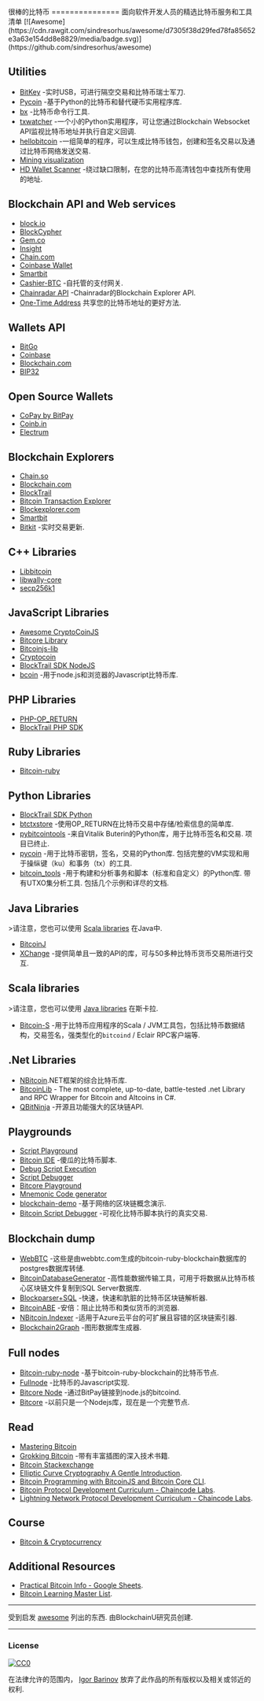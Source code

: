 <div class="github-widget" data-repo="igorbarinov/awesome-bitcoin"></div>
<script async src="https://pagead2.googlesyndication.com/pagead/js/adsbygoogle.js"></script><ins class="adsbygoogle" style="display:block" data-ad-client="ca-pub-6890694312814945" data-ad-slot="5473692530" data-ad-format="auto"  data-full-width-responsive="true"></ins><script>(adsbygoogle = window.adsbygoogle || []).push({});</script>
很棒的比特币
===============
面向软件开发人员的精选比特币服务和工具清单
[![Awesome](https://cdn.rawgit.com/sindresorhus/awesome/d7305f38d29fed78fa85652e3a63e154dd8e8829/media/badge.svg)](https://github.com/sindresorhus/awesome)




## Utilities
* [BitKey](https://bitkey.io) -实时USB，可进行隔空交易和比特币瑞士军刀.
* [Pycoin](https://github.com/richardkiss/pycoin) -基于Python的比特币和替代硬币实用程序库.
* [bx](https://github.com/libbitcoin/libbitcoin-explorer) -比特币命令行工具.
* [txwatcher](https://github.com/tsileo/txwatcher) -一个小的Python实用程序，可让您通过Blockchain Websocket API监视比特币地址并执行自定义回调.
* [hellobitcoin](https://github.com/prettymuchbryce/hellobitcoin) -一组简单的程序，可以生成比特币钱包，创建和签名交易以及通过比特币网络发送交易.
* [Mining visualization](http://www.yogh.io/#mine:last)
* [HD Wallet Scanner](https://github.com/alexk111/HD-Wallet-Scanner) -绕过缺口限制，在您的比特币高清钱包中查找所有使用的地址.

## Blockchain API and Web services
* [block.io](https://block.io)
* [BlockCypher](https://www.blockcypher.com)
* [Gem.co](https://gem.co)
* [Insight](https://insight.is)
* [Chain.com](https://chain.com)
* [Coinbase Wallet](https://wallet.coinbase.com/)
* [Smartbit](https://www.smartbit.com.au)
* [Cashier-BTC](https://github.com/Overtorment/Cashier-BTC) -自托管的支付网关.
* [Chainradar API](https://github.com/yasaricli/chainradar-api) -Chainradar的Blockchain Explorer API.
* [One-Time Address](https://github.com/alexk111/One-Time-Address) 共享您的比特币地址的更好方法.

## Wallets API
* [BitGo](https://bitgo.github.io/bitgo-docs/)
* [Coinbase](https://developers.coinbase.com)
* [Blockchain.com](https://www.blockchain.com/api)
* [BIP32](http://bip32.org)

## Open Source Wallets
* [CoPay by BitPay](https://copay.io/)
* [Coinb.in](https://coinb.in)
* [Electrum](https://electrum.org/)

## Blockchain Explorers
* [Chain.so](http://chain.so)
* [Blockchain.com](https://blockchain.com)
* [BlockTrail](https://www.blocktrail.com/BTC) 
* [Bitcoin Transaction Explorer](https://github.com/JornC/bitcoin-transaction-explorer)
* [Blockexplorer.com](https://blockexplorer.com)
* [Smartbit](https://www.smartbit.com.au)
* [Bitkit](https://bitkit.live) -实时交易更新.

## C++ Libraries
* [Libbitcoin](https://libbitcoin.org/)
* [libwally-core](https://github.com/ElementsProject/libwally-core)
* [secp256k1](https://github.com/bitcoin-core/secp256k1)

## JavaScript Libraries
* [Awesome CryptoCoinJS](https://github.com/cryptocoinjs/awesome-cryptocoinjs)
* [Bitcore Library](https://github.com/bitpay/bitcore/tree/v8.0.0/packages/bitcore-lib)
* [Bitcoinjs-lib](https://github.com/bitcoinjs/bitcoinjs-lib)
* [Cryptocoin](http://cryptocoinjs.com/#modules)
* [BlockTrail SDK NodeJS](https://github.com/blocktrail/blocktrail-sdk-nodejs)
* [bcoin](https://github.com/bcoin-org/bcoin) -用于node.js和浏览器的Javascript比特币库.

## PHP Libraries
* [PHP-OP_RETURN](https://github.com/coinspark/php-OP_RETURN)
* [BlockTrail PHP SDK](https://github.com/blocktrail/blocktrail-sdk-php)

## Ruby Libraries
* [Bitcoin-ruby](https://github.com/lian/bitcoin-ruby)

## Python Libraries
* [BlockTrail SDK Python](https://github.com/blocktrail/blocktrail-sdk-python)
* [btctxstore](https://github.com/F483/btctxstore) -使用OP_RETURN在比特币交易中存储/检索信息的简单库.
* [pybitcointools](https://github.com/vbuterin/pybitcointools)  -来自Vitalik Buterin的Python库，用于比特币签名和交易.  项目已终止.
* [pycoin](https://github.com/richardkiss/pycoin)  -用于比特币密钥，签名，交易的Python库.  包括完整的VM实现和用于操纵键（ku）和事务（tx）的工具.
* [bitcoin_tools](https://github.com/sr-gi/bitcoin_tools)  -用于构建和分析事务和脚本（标准和自定义）的Python库.  带有UTXO集分析工具.  包括几个示例和详尽的文档. 

## Java Libraries
&gt;请注意，您也可以使用 [Scala libraries](#scala-libraries) 在Java中.
* [BitcoinJ](https://bitcoinj.github.io)
* [XChange](https://github.com/knowm/XChange) -提供简单且一致的API的库，可与50多种比特币货币交易所进行交互.

## Scala libraries
&gt;请注意，您也可以使用 [Java libraries](#java-libraries) 在斯卡拉.
* [Bitcoin-S](https://bitcoin-s.org) -用于比特币应用程序的Scala / JVM工具包，包括比特币数据结构，交易签名，强类型化的`bitcoind` / Eclair RPC客户端等.

## .Net Libraries
* [NBitcoin](https://github.com/MetacoSA/NBitcoin).NET框架的综合比特币库.
* [BitcoinLib](https://github.com/cryptean/bitcoinlib) - The most complete, up-to-date, battle-tested .net Library and RPC Wrapper for Bitcoin and Altcoins in C#.
* [QBitNinja](https://github.com/MetacoSA/QBitNinja) -开源且功能强大的区块链API.

## Playgrounds
* [Script Playground](https://www.crmarsh.com/script-playground/)
* [Bitcoin IDE](https://github.com/siminchen/bitcoinIDE) -傻瓜的比特币脚本.
* [Debug Script Execution](https://webbtc.com/script)
* [Script Debugger](https://github.com/kallewoof/btcdeb)
* [Bitcore Playground](https://bitcore.io/playground/)
* [Mnemonic Code generator](https://iancoleman.io/bip39/)
* [blockchain-demo](https://github.com/anders94/blockchain-demo/) -基于网络的区块链概念演示.
* [Bitcoin Script Debugger](https://github.com/liuhongchao/bitcoin4s) -可视化比特币脚本执行的真实交易.

## Blockchain dump
* [WebBTC](http://dumps.webbtc.com/bitcoin/) -这些是由webbtc.com生成的bitcoin-ruby-blockchain数据库的postgres数据库转储.
* [BitcoinDatabaseGenerator](https://github.com/ladimolnar/BitcoinDatabaseGenerator) -高性能数据传输工具，可用于将数据从比特币核心区块链文件复制到SQL Server数据库.
* [Blockparser+SQL](https://github.com/mcdee/blockparser) -快速，快速和肮脏的比特币区块链解析器.
* [BitcoinABE](https://github.com/bitcoin-abe/bitcoin-abe) -安倍：阻止比特币和类似货币的浏览器.
* [NBitcoin.Indexer](https://github.com/MetacoSA/NBitcoin.Indexer) -适用于Azure云平台的可扩展且容错的区块链索引器.
* [Blockchain2Graph](https://github.com/straumat/blockchain2graph) -图形数据库生成器.

## Full nodes
* [Bitcoin-ruby-node](https://github.com/mhanne/bitcoin-ruby-node) -基于bitcoin-ruby-blockchain的比特币节点.
* [Fullnode](https://github.com/ryanxcharles/yours-bitcoin) -比特币的Javascript实现.
* [Bitcore Node](https://github.com/bitpay/bitcore-node) -通过BitPay链接到node.js的bitcoind.
* [Bitcore](https://github.com/bitpay/bitcore) -以前只是一个Nodejs库，现在是一个完整节点.

## Read
* [Mastering Bitcoin](https://github.com/bitcoinbook/bitcoinbook)
* [Grokking Bitcoin](https://www.manning.com/books/grokking-bitcoin) -带有丰富插图的深入技术书籍.
* [Bitcoin Stackexchange](https://bitcoin.stackexchange.com)
* [Elliptic Curve Cryptography A Gentle Introduction](https://andrea.corbellini.name/2015/05/17/elliptic-curve-cryptography-a-gentle-introduction/).
* [Bitcoin Programming with BitcoinJS and Bitcoin Core CLI](https://github.com/bitcoin-studio/Bitcoin-Programming-with-BitcoinJS).
* [Bitcoin Protocol Development Curriculum - Chaincode Labs](https://github.com/chaincodelabs/bitcoin-curriculum).
* [Lightning Network Protocol Development Curriculum - Chaincode Labs](https://github.com/chaincodelabs/lightning-curriculum).

## Course
* [Bitcoin & Cryptocurrency](http://bitcoinbook.cs.princeton.edu/)

## Additional Resources

* [Practical Bitcoin Info - Google Sheets](https://docs.google.com/spreadsheets/d/1Z3Ofa4P8097VWV70Z_bMqIMladngvm-Ck24ot9TDNmw/).
* [Bitcoin Learning Master List](https://www.evernote.com/shard/s341/client/snv?noteGuid=b7065b5d-353e-4aca-8cf7-5c4d6392ba4b&noteKey=7c27ada4b31da804&sn=https%3A%2F%2Fwww.evernote.com%2Fshard%2Fs341%2Fsh%2Fb7065b5d-353e-4aca-8cf7-5c4d6392ba4b%2F7c27ada4b31da804&title=Bitcoin%2BLearning%2BMaster%2BList).

---

受到启发 [awesome](https://github.com/sindresorhus/awesome) 列出的东西.
由BlockchainU研究员创建.

---

### License

[![CC0](https://i.creativecommons.org/p/zero/1.0/88x31.png)](https://creativecommons.org/publicdomain/zero/1.0/)

在法律允许的范围内， [Igor Barinov](https://github.com/igorbarinov/) 放弃了此作品的所有版权以及相关或邻近的权利.
